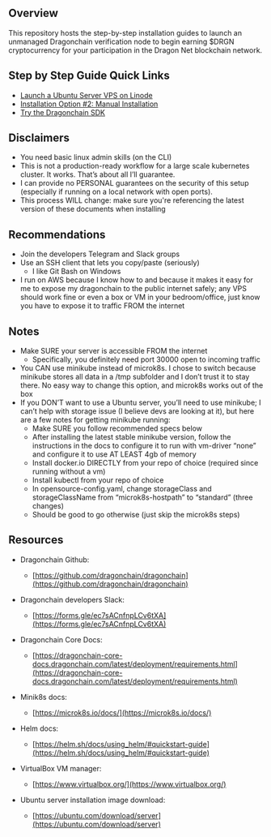 ## Overview
This repository hosts the step-by-step installation guides to launch an unmanaged Dragonchain verification node to begin earning $DRGN cryptocurrency for your participation in the Dragon Net blockchain network.

## Step by Step Guide Quick Links
-   [Launch a Ubuntu Server VPS on Linode](launch-a-vps-on-linode.md)
-   [Installation Option #2: Manual Installation](manual-install.md)
-   [Try the Dragonchain SDK](setup-dragonchain-sdk.md)

## Disclaimers
-   You need basic linux admin skills (on the CLI) 
-   This is not a production-ready workflow for a large scale kubernetes cluster. It works. That’s about all I’ll guarantee.    
-   I can provide no PERSONAL guarantees on the security of this setup (especially if running on a local network with open ports).
-   This process WILL change: make sure you're referencing the latest version of these documents when installing

## Recommendations

-   Join the developers Telegram and Slack groups
-   Use an SSH client that lets you copy/paste (seriously)
	-   I like Git Bash on Windows
-   I run on AWS because I know how to and because it makes it easy for me to expose my dragonchain to the public internet safely; any VPS should work fine or even a box or VM in your bedroom/office, just know you have to expose it to traffic FROM the internet

## Notes

-   Make SURE your server is accessible FROM the internet
	- Specifically, you definitely need port 30000 open to incoming traffic
-   You CAN use minikube instead of microk8s. I chose to switch because minikube stores all data in a /tmp subfolder and I don’t trust it to stay there. No easy way to change this option, and microk8s works out of the box  
-   If you DON’T want to use a Ubuntu server, you’ll need to use minikube; I can’t help with storage issue (I believe devs are looking at it), but here are a few notes for getting minikube running:
	- Make SURE you follow recommended specs below
	- After installing the latest stable minikube version, follow the instructions in the docs to configure it to run with vm-driver “none” and configure it to use AT LEAST 4gb of memory
	-   Install docker.io DIRECTLY from your repo of choice (required since running without a vm)
	-   Install kubectl from your repo of choice
	- In opensource-config.yaml, change storageClass and storageClassName from “microk8s-hostpath” to “standard” (three changes)
	- Should be good to go otherwise (just skip the microk8s steps)

## Resources

-   Dragonchain Github:
	- [https://github.com/dragonchain/dragonchain](https://github.com/dragonchain/dragonchain)   

-   Dragonchain developers Slack:
	- [https://forms.gle/ec7sACnfnpLCv6tXA](https://forms.gle/ec7sACnfnpLCv6tXA)
    
-   Dragonchain Core Docs:
	- [https://dragonchain-core-docs.dragonchain.com/latest/deployment/requirements.html](https://dragonchain-core-docs.dragonchain.com/latest/deployment/requirements.html)
    
-   Minik8s docs:
	- [https://microk8s.io/docs/](https://microk8s.io/docs/)

-   Helm docs:
	- [https://helm.sh/docs/using_helm/#quickstart-guide](https://helm.sh/docs/using_helm/#quickstart-guide)
    
-   VirtualBox VM manager:
	- [https://www.virtualbox.org/](https://www.virtualbox.org/)
    
-   Ubuntu server installation image download:
	- [https://ubuntu.com/download/server](https://ubuntu.com/download/server)
